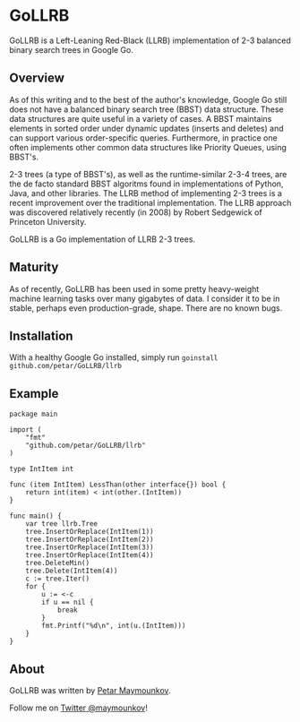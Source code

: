 # GoLLRB

GoLLRB is a Left-Leaning Red-Black (LLRB) implementation of 2-3 balanced binary
search trees in Google Go.

## Overview

As of this writing and to the best of the author's knowledge, Google
Go still does not have a balanced binary search tree (BBST) data structure.
These data structures are quite useful in a variety of cases. A BBST maintains
elements in sorted order under dynamic updates (inserts and deletes) and can
support various order-specific queries. Furthermore, in practice one often
implements other common data structures like Priority Queues, using BBST's.

2-3 trees (a type of BBST's), as well as the runtime-similar 2-3-4 trees, are
the de facto standard BBST algoritms found in implementations of Python, Java,
and other libraries. The LLRB method of implementing 2-3 trees is a recent
improvement over the traditional implementation. The LLRB approach was
discovered relatively recently (in 2008) by Robert Sedgewick of Princeton
University.

GoLLRB is a Go implementation of LLRB 2-3 trees.

## Maturity

As of recently, GoLLRB has been used in some pretty heavy-weight machine
learning tasks over many gigabytes of data. I consider it to be in stable,
perhaps even production-grade, shape. There are no known bugs.

## Installation

With a healthy Google Go installed, simply run `goinstall github.com/petar/GoLLRB/llrb`

## Example
    
	package main

	import (
		"fmt"
		"github.com/petar/GoLLRB/llrb"
	)

	type IntItem int

	func (item IntItem) LessThan(other interface{}) bool {
		return int(item) < int(other.(IntItem))
	}

	func main() {
		var tree llrb.Tree
		tree.InsertOrReplace(IntItem(1))
		tree.InsertOrReplace(IntItem(2))
		tree.InsertOrReplace(IntItem(3))
		tree.InsertOrReplace(IntItem(4))
		tree.DeleteMin()
		tree.Delete(IntItem(4))
		c := tree.Iter()
		for {
			u := <-c
			if u == nil {
				break
			}
			fmt.Printf("%d\n", int(u.(IntItem)))
		}
	}

## About

GoLLRB was written by [Petar Maymounkov](http://pdos.csail.mit.edu/~petar/). 

Follow me on [Twitter @maymounkov](http://www.twitter.com/maymounkov)!

